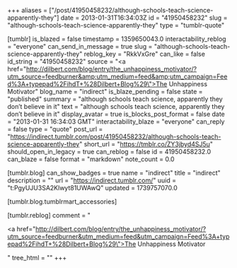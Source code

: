 +++
aliases = ["/post/41950458232/although-schools-teach-science-apparently-they"]
date = 2013-01-31T16:34:03Z
id = "41950458232"
slug = "although-schools-teach-science-apparently-they"
type = "tumblr-quote"

[tumblr]
is_blazed = false
timestamp = 1359650043.0
interactability_reblog = "everyone"
can_send_in_message = true
slug = "although-schools-teach-science-apparently-they"
reblog_key = "RkkVxGre"
can_like = false
id_string = "41950458232"
source = "<a href=\"http://dilbert.com/blog/entry/the_unhappiness_motivator/?utm_source=feedburner&amp;utm_medium=feed&amp;utm_campaign=Feed%3A+typepad%2FihdT+%28Dilbert+Blog%29\">The Unhappiness Motivator</a>"
blog_name = "indirect"
is_blaze_pending = false
state = "published"
summary = "although schools teach science, apparently they don’t believe in it"
text = "although schools teach science, apparently they don’t believe in it"
display_avatar = true
is_blocks_post_format = false
date = "2013-01-31 16:34:03 GMT"
interactability_blaze = "everyone"
can_reply = false
type = "quote"
post_url = "https://indirect.tumblr.com/post/41950458232/although-schools-teach-science-apparently-they"
short_url = "https://tmblr.co/ZY3jbyd4SJ5u"
should_open_in_legacy = true
can_reblog = false
id = 41950458232.0
can_blaze = false
format = "markdown"
note_count = 0.0

[tumblr.blog]
can_show_badges = true
name = "indirect"
title = "indirect"
description = ""
url = "https://indirect.tumblr.com/"
uuid = "t:PgyUJU3SA2Klwyt81UWAwQ"
updated = 1739757070.0

[tumblr.blog.tumblrmart_accessories]

[tumblr.reblog]
comment = "<p><a href=\"http://dilbert.com/blog/entry/the_unhappiness_motivator/?utm_source=feedburner&utm_medium=feed&utm_campaign=Feed%3A+typepad%2FihdT+%28Dilbert+Blog%29\">The Unhappiness Motivator</a></p>"
tree_html = ""
+++
